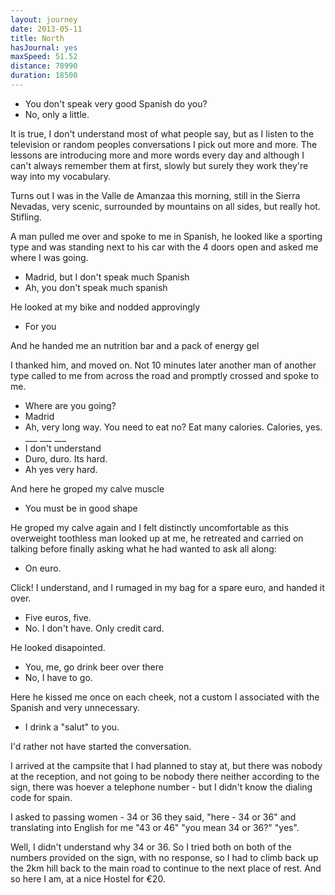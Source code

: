 ```yaml
---
layout: journey
date: 2013-05-11
title: North
hasJournal: yes
maxSpeed: 51.52
distance: 78990
duration: 18500
---
```

- You don't speak very good Spanish do you?
- No, only a little.

It is true, I don't understand most of what people say, but as I listen to the television or random peoples conversations I pick out more and more. The lessons are introducing more and more words every day and although I can't always remember them at first, slowly but surely they work they're way into my vocabulary.

Turns out I was in the Valle de Amanzaa this morning, still in the Sierra Nevadas, very scenic, surrounded by mountains on all sides, but really hot. Stifling.

A man pulled me over and spoke to me in Spanish, he looked like a sporting type and was standing next to his car with the 4 doors open and asked me where I was going.

- Madrid, but I don't speak much Spanish
- Ah, you don't speak much spanish

He looked at my bike and nodded approvingly

- For you

And he handed me an nutrition bar and a pack of energy gel

I thanked him, and moved on. Not 10 minutes later another man of another type called to me from across the road and promptly crossed and spoke to me.

- Where are you going?
- Madrid
- Ah, very long way. You need to eat no? Eat many calories.
  Calories, yes. ___ ___ ___
- I don't understand
- Duro, duro. Its hard.
- Ah yes very hard.

And here he groped my calve muscle

- You must be in good shape

He groped my calve again and I felt distinctly uncomfortable as this overweight toothless man looked up at me, he retreated and carried on talking before finally asking what he had wanted to ask all along:

- On euro.

Click! I understand, and I rumaged in my bag for a spare euro, and handed it over.

- Five euros, five.
- No. I don't have. Only credit card.

He looked disapointed. 

- You, me, go drink beer over there
- No, I have to go.

Here he kissed me once on each cheek, not a custom I associated with the Spanish and very unnecessary.

- I drink a "salut" to you.

I'd rather not have started the conversation.

I arrived at the campsite that I had planned to stay at, but there was nobody at the reception, and not going to be nobody there neither according to the sign, there was hoever a telephone number - but I didn't know the dialing code for spain.

I asked to passing women - 34 or 36 they said, "here - 34 or 36" and translating into English for me "43 or 46" "you mean 34 or 36?" "yes".

Well, I didn't understand why 34 or 36. So I tried both on both of the numbers provided on the sign, with no response, so I had to climb back up the 2km hill back to the main road to continue to the next place of rest. And so here I am, at a nice Hostel for €20.